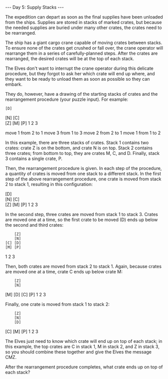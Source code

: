 --- Day 5: Supply Stacks ---

The expedition can depart as soon as 
the final supplies have been unloaded from the ships. 
Supplies are stored in stacks of marked crates, 
but 
because the needed supplies are buried under many other crates, 
the crates need to be rearranged.

The ship has a giant cargo crane 
capable of moving crates between stacks. 
To ensure none of the crates get crushed or fall over, 
the crane operator will rearrange them 
in a series of carefully-planned steps. 
After the crates are rearranged, 
the desired crates will be at the top of each stack.

The Elves 
don't want to interrupt the crane operator 
during this delicate procedure, 
but they forgot to ask her 
which crate will end up where, 
and they want to be ready to unload them 
as soon as possible so they can embark.

They do, however, 
have a drawing of the starting stacks of crates 
and the rearrangement procedure 
(your puzzle input). 
For example:

    [D]    
[N] [C]    
[Z] [M] [P]
 1   2   3 

move 1 from 2 to 1
move 3 from 1 to 3
move 2 from 2 to 1
move 1 from 1 to 2

In this example, 
there are three stacks of crates. 
Stack 1 contains two crates: 
    crate Z is on the bottom, 
    and crate N is on top. 
Stack 2 contains three crates; 
    from bottom to top, 
    they are crates M, C, and D. 
Finally, stack 3 contains a single crate, P.

Then, the rearrangement procedure is given. 
In each step of the procedure, 
a quantity of crates is moved 
from one stack to a different stack. 
In the first step of the above rearrangement procedure, 
one crate is moved from stack 2 to stack 1, 
resulting in this configuration:

[D]        
[N] [C]    
[Z] [M] [P]
 1   2   3 

In the second step, 
three crates are moved from stack 1 to stack 3. 
Crates are moved one at a time, 
so the first crate to be moved (D) 
ends up below the second and third crates:

        [Z]
        [N]
    [C] [D]
    [M] [P]
 1   2   3

Then, both crates are moved from stack 2 to stack 1. 
Again, because crates are moved one at a time, 
crate C ends up below crate M:

        [Z]
        [N]
[M]     [D]
[C]     [P]
 1   2   3

Finally, one crate is moved from stack 1 to stack 2:

        [Z]
        [N]
        [D]
[C] [M] [P]
 1   2   3

The Elves just need to know 
which crate will end up on top of each stack; 
in this example, 
the top crates are C in stack 1, 
M in stack 2, 
and Z in stack 3, 
so you should combine these together and give the Elves the message CMZ.

After the rearrangement procedure completes, 
what crate ends up on top of each stack?


